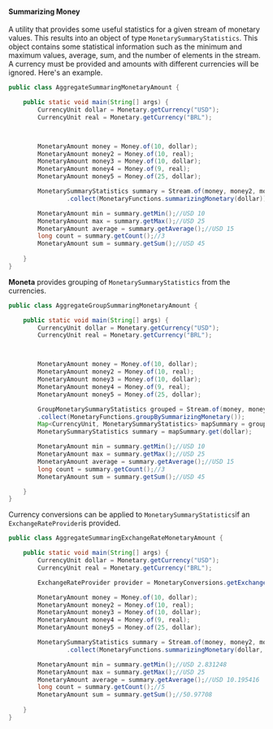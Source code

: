 #### Summarizing Money

A utility that provides some useful statistics for a given stream of monetary values. This results into an object of type `MonetarySummaryStatistics`. This object contains some statistical information such as the minimum and maximum values, average, sum, and the number of elements in the stream. A currency must be provided and amounts with different currencies will be ignored. Here's an example.


```java
public class AggregateSummaringMonetaryAmount {

    public static void main(String[] args) {
        CurrencyUnit dollar = Monetary.getCurrency("USD");
        CurrencyUnit real = Monetary.getCurrency("BRL");



        MonetaryAmount money = Money.of(10, dollar);
        MonetaryAmount money2 = Money.of(10, real);
        MonetaryAmount money3 = Money.of(10, dollar);
        MonetaryAmount money4 = Money.of(9, real);
        MonetaryAmount money5 = Money.of(25, dollar);

        MonetarySummaryStatistics summary = Stream.of(money, money2, money3, money4, money5)
                .collect(MonetaryFunctions.summarizingMonetary(dollar));

        MonetaryAmount min = summary.getMin();//USD 10
        MonetaryAmount max = summary.getMax();//USD 25
        MonetaryAmount average = summary.getAverage();//USD 15
        long count = summary.getCount();//3
        MonetaryAmount sum = summary.getSum();//USD 45
        
    }
}
```
 **Moneta** provides grouping of `MonetarySummaryStatistics`  from the currencies.

```java
public class AggregateGroupSummaringMonetaryAmount {

    public static void main(String[] args) {
        CurrencyUnit dollar = Monetary.getCurrency("USD");
        CurrencyUnit real = Monetary.getCurrency("BRL");



        MonetaryAmount money = Money.of(10, dollar);
        MonetaryAmount money2 = Money.of(10, real);
        MonetaryAmount money3 = Money.of(10, dollar);
        MonetaryAmount money4 = Money.of(9, real);
        MonetaryAmount money5 = Money.of(25, dollar);

        GroupMonetarySummaryStatistics grouped = Stream.of(money, money2, money3, money4, money5)
        .collect(MonetaryFunctions.groupBySummarizingMonetary());
        Map<CurrencyUnit, MonetarySummaryStatistics> mapSummary = grouped.get();
        MonetarySummaryStatistics summary = mapSummary.get(dollar);

        MonetaryAmount min = summary.getMin();//USD 10
        MonetaryAmount max = summary.getMax();//USD 25
        MonetaryAmount average = summary.getAverage();//USD 15
        long count = summary.getCount();//3
        MonetaryAmount sum = summary.getSum();//USD 45

    }
}
```
Currency conversions can be applied to `MonetarySummaryStatistics`if an `ExchangeRateProvider`is provided. 

```java
public class AggregateSummaringExchangeRateMonetaryAmount {

    public static void main(String[] args) {
        CurrencyUnit dollar = Monetary.getCurrency("USD");
        CurrencyUnit real = Monetary.getCurrency("BRL");

        ExchangeRateProvider provider = MonetaryConversions.getExchangeRateProvider(ExchangeRateType.IMF);

        MonetaryAmount money = Money.of(10, dollar);
        MonetaryAmount money2 = Money.of(10, real);
        MonetaryAmount money3 = Money.of(10, dollar);
        MonetaryAmount money4 = Money.of(9, real);
        MonetaryAmount money5 = Money.of(25, dollar);

        MonetarySummaryStatistics summary = Stream.of(money, money2, money3, money4, money5)
                .collect(MonetaryFunctions.summarizingMonetary(dollar, provider));

        MonetaryAmount min = summary.getMin();//USD 2.831248
        MonetaryAmount max = summary.getMax();//USD 25
        MonetaryAmount average = summary.getAverage();//USD 10.195416
        long count = summary.getCount();//5
        MonetaryAmount sum = summary.getSum();//50.97708
        
    }
}
```